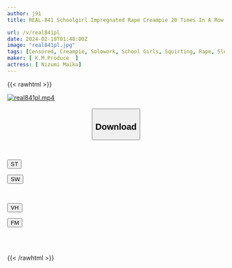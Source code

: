 ```yaml
---
author: j91
title: REAL-841 Schoolgirl Impregnated Rape Creampie 20 Times In A Row Maika Nisizumi

url: /v/real841pl
date: 2024-02-10T01:48:00Z
image: "real841pl.jpg"
tags: [Censored, Creampie, Solowork, School Girls, Squirting, Rape, Slender, Confinement	]
maker: [ K.M.Produce  ]
actress: [ Nizumi Maika]
---
```



{{< rawhtml >}}

<div class="video" data-videoid="jv7PZD4dGjfzVxg">
    <a href="javascript:;">
        <img src="/v/real841pl/real841pl.jpg" width="WIDTH" height="HEIGHT" alt="real841pl.mp4" loading="lazy">
    </a>
</div>

<script type="text/javascript" src="https://j91.asia/asset/on-demand-st.js"></script>

<br>
  <link rel="stylesheet" href="https://j91.asia/asset/bs5.css">
  
  <center>
  <button class="btn btn-primary" type="button" data-bs-toggle="collapse" data-bs-target=".multi-collapse" aria-expanded="false" aria-controls="multiCollapseExample1 multiCollapseExample2"><h2>Download</h2></button></center>
</p>
<div class="row">
  <div class="col">
    <div class="collapse multi-collapse" id="multiCollapseExample1">
      <div class="card card-body">
	      	      <br>
<div class="buttons">  
<p><a href="https://streamtape.to/v/jv7PZD4dGjfzVxg" target="_blank"><button class="btn-hover color-3"><i class="fa fa-download"></i> ST</button></a></p>
<p><a href="https://cdnwish.com/ugb049y3vm7d" target="_blank"><button class="btn-hover color-2"><i class="fa fa-download"></i> SW</button></a></p></div>
    </div>
  </div>
</div>
  <div class="col">
    <div class="collapse multi-collapse" id="multiCollapseExample2">
      <div class="card card-body">
	      <br>
<div class="buttons">
<p><a href="javascript:;" target="_blank"><button class="btn-hover color-9"><i class="fa fa-download"></i> VH</button></a></p>
<p><a href="javascript:;"><button class="btn-hover color-8"><i class="fa fa-download"></i> FM</button></a></p></div>
<br><br>
      </div>
    </div>
  </div>
</div>

{{< /rawhtml >}}